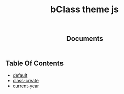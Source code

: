 <p align="center">
  
  <h1 align="center">
    bClass theme js
    <br/>
    <br/>
  </h3>
    
  <h2 align="center">
    Documents
    <br/>
    <br/>
  </h2>
</p>

## Table Of Contents

- [default](./default.md)
- [class-create](./class-create.md)
- [current-year](./current-year.md)
